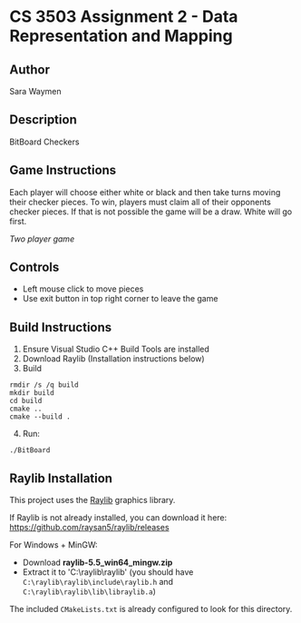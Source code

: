 # CS 3503 Assignment 2 - Data Representation and Mapping

## Author
Sara Waymen


## Description
BitBoard Checkers

## Game Instructions

Each player will choose either white or black and then take turns moving their checker pieces. 
To win, players must claim all of their opponents checker pieces. 
If that is not possible the game will be a draw.
White will go first.

*Two player game*

## Controls

- Left mouse click to move pieces
- Use exit button in top right corner to leave the game


## Build Instructions

1. Ensure Visual Studio C++ Build Tools are installed
2. Download Raylib (Installation instructions below)
3. Build
```
rmdir /s /q build
mkdir build
cd build
cmake ..
cmake --build .

```
4. Run:

```
./BitBoard

```

## Raylib Installation 

This project uses the [Raylib](https://www.raylib.com/) graphics library.

If Raylib is not already installed, you can download it here:
https://github.com/raysan5/raylib/releases

For Windows + MinGW:
- Download **raylib-5.5_win64_mingw.zip**
- Extract it to 'C:\raylib\raylib'
  (you should have `C:\raylib\raylib\include\raylib.h` and `C:\raylib\raylib\lib\libraylib.a`)

The included `CMakeLists.txt` is already configured to look for this directory.
